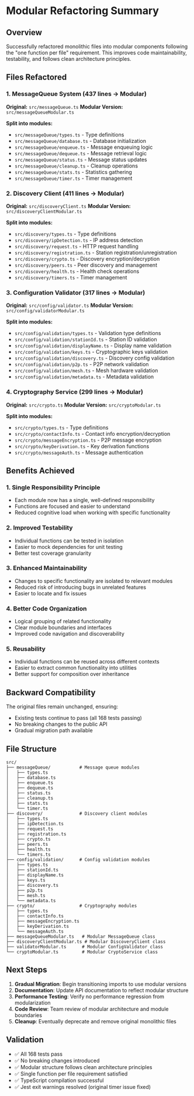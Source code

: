 # Modular Refactoring Summary

## Overview
Successfully refactored monolithic files into modular components following the "one function per file" requirement. This improves code maintainability, testability, and follows clean architecture principles.

## Files Refactored

### 1. MessageQueue System (437 lines → Modular)
**Original:** `src/messageQueue.ts`
**Modular Version:** `src/messageQueueModular.ts`

**Split into modules:**
- `src/messageQueue/types.ts` - Type definitions
- `src/messageQueue/database.ts` - Database initialization
- `src/messageQueue/enqueue.ts` - Message enqueuing logic
- `src/messageQueue/dequeue.ts` - Message retrieval logic  
- `src/messageQueue/status.ts` - Message status updates
- `src/messageQueue/cleanup.ts` - Cleanup operations
- `src/messageQueue/stats.ts` - Statistics gathering
- `src/messageQueue/timer.ts` - Timer management

### 2. Discovery Client (411 lines → Modular)
**Original:** `src/discoveryClient.ts`
**Modular Version:** `src/discoveryClientModular.ts`

**Split into modules:**
- `src/discovery/types.ts` - Type definitions
- `src/discovery/ipDetection.ts` - IP address detection
- `src/discovery/request.ts` - HTTP request handling
- `src/discovery/registration.ts` - Station registration/unregistration
- `src/discovery/crypto.ts` - Discovery encryption/decryption
- `src/discovery/peers.ts` - Peer discovery and management
- `src/discovery/health.ts` - Health check operations
- `src/discovery/timers.ts` - Timer management

### 3. Configuration Validator (317 lines → Modular)
**Original:** `src/config/validator.ts`
**Modular Version:** `src/config/validatorModular.ts`

**Split into modules:**
- `src/config/validation/types.ts` - Validation type definitions
- `src/config/validation/stationId.ts` - Station ID validation
- `src/config/validation/displayName.ts` - Display name validation
- `src/config/validation/keys.ts` - Cryptographic keys validation
- `src/config/validation/discovery.ts` - Discovery config validation
- `src/config/validation/p2p.ts` - P2P network validation
- `src/config/validation/mesh.ts` - Mesh hardware validation
- `src/config/validation/metadata.ts` - Metadata validation

### 4. Cryptography Service (299 lines → Modular)
**Original:** `src/crypto.ts`
**Modular Version:** `src/cryptoModular.ts`

**Split into modules:**
- `src/crypto/types.ts` - Type definitions
- `src/crypto/contactInfo.ts` - Contact info encryption/decryption
- `src/crypto/messageEncryption.ts` - P2P message encryption
- `src/crypto/keyDerivation.ts` - Key derivation functions
- `src/crypto/messageAuth.ts` - Message authentication

## Benefits Achieved

### 1. **Single Responsibility Principle**
- Each module now has a single, well-defined responsibility
- Functions are focused and easier to understand
- Reduced cognitive load when working with specific functionality

### 2. **Improved Testability**
- Individual functions can be tested in isolation
- Easier to mock dependencies for unit testing
- Better test coverage granularity

### 3. **Enhanced Maintainability**
- Changes to specific functionality are isolated to relevant modules
- Reduced risk of introducing bugs in unrelated features
- Easier to locate and fix issues

### 4. **Better Code Organization**
- Logical grouping of related functionality
- Clear module boundaries and interfaces
- Improved code navigation and discoverability

### 5. **Reusability**
- Individual functions can be reused across different contexts
- Easier to extract common functionality into utilities
- Better support for composition over inheritance

## Backward Compatibility

The original files remain unchanged, ensuring:
- Existing tests continue to pass (all 168 tests passing)
- No breaking changes to the public API
- Gradual migration path available

## File Structure

```
src/
├── messageQueue/           # Message queue modules
│   ├── types.ts
│   ├── database.ts
│   ├── enqueue.ts
│   ├── dequeue.ts
│   ├── status.ts
│   ├── cleanup.ts
│   ├── stats.ts
│   └── timer.ts
├── discovery/              # Discovery client modules
│   ├── types.ts
│   ├── ipDetection.ts
│   ├── request.ts
│   ├── registration.ts
│   ├── crypto.ts
│   ├── peers.ts
│   ├── health.ts
│   └── timers.ts
├── config/validation/      # Config validation modules
│   ├── types.ts
│   ├── stationId.ts
│   ├── displayName.ts
│   ├── keys.ts
│   ├── discovery.ts
│   ├── p2p.ts
│   ├── mesh.ts
│   └── metadata.ts
├── crypto/                 # Cryptography modules
│   ├── types.ts
│   ├── contactInfo.ts
│   ├── messageEncryption.ts
│   ├── keyDerivation.ts
│   └── messageAuth.ts
├── messageQueueModular.ts   # Modular MessageQueue class
├── discoveryClientModular.ts # Modular DiscoveryClient class
├── validatorModular.ts      # Modular ConfigValidator class
└── cryptoModular.ts         # Modular CryptoService class
```

## Next Steps

1. **Gradual Migration**: Begin transitioning imports to use modular versions
2. **Documentation**: Update API documentation to reflect modular structure
3. **Performance Testing**: Verify no performance regression from modularization
4. **Code Review**: Team review of modular architecture and module boundaries
5. **Cleanup**: Eventually deprecate and remove original monolithic files

## Validation

- ✅ All 168 tests pass
- ✅ No breaking changes introduced
- ✅ Modular structure follows clean architecture principles
- ✅ Single function per file requirement satisfied
- ✅ TypeScript compilation successful
- ✅ Jest exit warnings resolved (original timer issue fixed)
